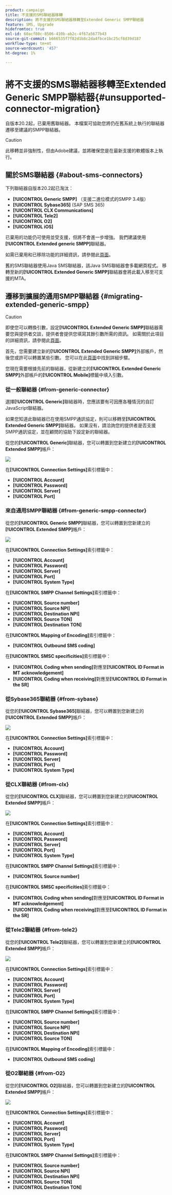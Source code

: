 ```yaml
---
product: campaign
title: 不支援的SMS聯結器移轉
description: 將不支援的SMS聯結器移轉至Extended Generic SMPP聯結器
feature: SMS, Upgrade
hidefromtoc: true
exl-id: 60acf80c-8506-410b-ab2c-4f67a5677b43
source-git-commit: b666535f7f82d1b8c2da4fbce1bc25cf8d39d187
workflow-type: tm+mt
source-wordcount: '457'
ht-degree: 1%

---
```


# 將不支援的SMS聯結器移轉至Extended Generic SMPP聯結器{#unsupported-connector-migration}



自版本20.2起，已棄用舊聯結器。 本檔案可協助您將仍在舊系統上執行的聯結器遷移至建議的SMPP聯結器。

>[!CAUTION]
>
>此移轉並非強制性，但由Adobe建議，並將確保您是在最新支援的軟體版本上執行。

## 關於SMS聯結器 {#about-sms-connectors}

下列聯結器自版本20.2起已淘汰：

* **[!UICONTROL Generic SMPP]** （支援二進位模式的SMPP 3.4版）
* **[!UICONTROL Sybase365]** (SAP SMS 365)
* **[!UICONTROL CLX Communications]**
* **[!UICONTROL Tele2]**
* **[!UICONTROL O2]**
* **[!UICONTROL iOS]**

已棄用的功能仍可使用並受支援，但將不會進一步增強。 我們建議使用&#x200B;**[!UICONTROL Extended generic SMPP]**&#x200B;聯結器。

如需已棄用和已移除功能的詳細資訊，請參閱此[頁面](../../rn/using/deprecated-features.md)。

舊的SMS聯結器使用Java SMS聯結器，該Java SMS聯結器會多載網頁程式。 移轉至新的&#x200B;**[!UICONTROL Extended Generic SMPP]**&#x200B;聯結器會將此載入移至可支援的MTA。

## 遷移到擴展的通用SMPP聯結器 {#migrating-extended-generic-smpp}

>[!CAUTION]
>
>即使您可以轉換引數，設定&#x200B;**[!UICONTROL Extended Generic SMPP]**&#x200B;聯結器需要您與提供者交談，提供者會提供您填寫其餘引數所需的資訊。 如需關於此項目的詳細資訊，請參閱此[頁面](sms-protocol.md)。

首先，您需要建立新的&#x200B;**[!UICONTROL Extended Generic SMPP]**&#x200B;外部帳戶，然後您或許可以轉置某些引數。 您可以在此[頁面](sms-set-up.md#creating-an-smpp-external-account)中找到詳細步驟。

您現在需要根據先前的聯結器，從新建立的&#x200B;**[!UICONTROL Extended Generic SMPP]**&#x200B;外部帳戶的&#x200B;**[!UICONTROL Mobile]**&#x200B;標籤中填入引數。

### 從一般聯結器 {#from-generic-connector}

選擇&#x200B;**[!UICONTROL Generic]**&#x200B;聯結器時，您應該要有可因應各種情況的自訂JavaScript聯結器。

如果您知道此聯結器已在使用SMPP通訊協定，則可以移轉至&#x200B;**[!UICONTROL Extended Generic SMPP]**&#x200B;聯結器。 如果沒有，請洽詢您的提供者是否支援SMPP通訊協定，並在顧問的協助下設定新的聯結器。

從您的&#x200B;**[!UICONTROL Generic]**&#x200B;聯結器，您可以轉置到您新建立的&#x200B;**[!UICONTROL Extended SMPP]**&#x200B;帳戶：

![](assets/smpp_generic.png)

在&#x200B;**[!UICONTROL Connection Settings]**&#x200B;索引標籤中：

* **[!UICONTROL Account]**
* **[!UICONTROL Password]**
* **[!UICONTROL Server]**
* **[!UICONTROL Port]**

### 來自通用SMPP聯結器 {#from-generic-smpp-connector}

從您的&#x200B;**[!UICONTROL Generic SMPP]**&#x200B;聯結器，您可以轉置到您新建立的&#x200B;**[!UICONTROL Extended SMPP]**&#x200B;帳戶：

![](assets/smpp_generic_2.png)

在&#x200B;**[!UICONTROL Connection Settings]**&#x200B;索引標籤中：

* **[!UICONTROL Account]**
* **[!UICONTROL Password]**
* **[!UICONTROL Server]**
* **[!UICONTROL Port]**
* **[!UICONTROL System Type]**

在&#x200B;**[!UICONTROL SMPP Channel Settings]**&#x200B;索引標籤中：

* **[!UICONTROL Source number]**
* **[!UICONTROL Source NPI]**
* **[!UICONTROL Destination NPI]**
* **[!UICONTROL Source TON]**
* **[!UICONTROL Destination TON]**

在&#x200B;**[!UICONTROL Mapping of Encoding]**&#x200B;索引標籤中：

* **[!UICONTROL Outbound SMS coding]**

在&#x200B;**[!UICONTROL SMSC specificities]**&#x200B;索引標籤中：

* **[!UICONTROL Coding when sending]**&#x200B;對應至&#x200B;**[!UICONTROL ID Format in MT acknowledgement]**
* **[!UICONTROL Coding when receiving]**&#x200B;對應至&#x200B;**[!UICONTROL ID Format in the SR]**

### 從Sybase365聯結器 {#from-sybase}

從您的&#x200B;**[!UICONTROL Sybase365]**&#x200B;聯結器，您可以轉置到您新建立的&#x200B;**[!UICONTROL Extended SMPP]**&#x200B;帳戶：

![](assets/smpp_3.png)

在&#x200B;**[!UICONTROL Connection Settings]**&#x200B;索引標籤中：

* **[!UICONTROL Account]**
* **[!UICONTROL Password]**
* **[!UICONTROL Server]**
* **[!UICONTROL Port]**
* **[!UICONTROL System Type]**

### 從CLX聯結器 {#from-clx}

從您的&#x200B;**[!UICONTROL CLX]**&#x200B;聯結器，您可以轉置到您新建立的&#x200B;**[!UICONTROL Extended SMPP]**&#x200B;帳戶：

![](assets/smpp_4.png)

在&#x200B;**[!UICONTROL Connection Settings]**&#x200B;索引標籤中：

* **[!UICONTROL Account]**
* **[!UICONTROL Password]**
* **[!UICONTROL Server]**
* **[!UICONTROL Port]**
* **[!UICONTROL System Type]**

在&#x200B;**[!UICONTROL SMPP Channel Settings]**&#x200B;索引標籤中：

* **[!UICONTROL Source number]**

在&#x200B;**[!UICONTROL SMSC specificities]**&#x200B;索引標籤中：

* **[!UICONTROL Coding when sending]**&#x200B;對應至&#x200B;**[!UICONTROL ID Format in MT acknowledgement]**
* **[!UICONTROL Coding when receiving]**&#x200B;對應至&#x200B;**[!UICONTROL ID Format in the SR]**

### 從Tele2聯結器 {#from-tele2}

從您的&#x200B;**[!UICONTROL Tele2]**&#x200B;聯結器，您可以轉置到您新建立的&#x200B;**[!UICONTROL Extended SMPP]**&#x200B;帳戶：

![](assets/smpp_6.png)

在&#x200B;**[!UICONTROL Connection Settings]**&#x200B;索引標籤中：

* **[!UICONTROL Account]**
* **[!UICONTROL Password]**
* **[!UICONTROL Server]**
* **[!UICONTROL Port]**
* **[!UICONTROL System Type]**

在&#x200B;**[!UICONTROL SMPP Channel Settings]**&#x200B;索引標籤中：

* **[!UICONTROL Source number]**
* **[!UICONTROL Source NPI]**
* **[!UICONTROL Destination NPI]**
* **[!UICONTROL Source TON]**

在&#x200B;**[!UICONTROL Mapping of Encoding]**&#x200B;索引標籤中：

* **[!UICONTROL Outbound SMS coding]**

### 從O2聯結器 {#from-O2}

從您的&#x200B;**[!UICONTROL O2]**&#x200B;聯結器，您可以轉置到您新建立的&#x200B;**[!UICONTROL Extended SMPP]**&#x200B;帳戶：

![](assets/smpp_5.png)

在&#x200B;**[!UICONTROL Connection Settings]**&#x200B;索引標籤中：

* **[!UICONTROL Account]**
* **[!UICONTROL Password]**
* **[!UICONTROL Server]**
* **[!UICONTROL Port]**
* **[!UICONTROL System Type]**

在&#x200B;**[!UICONTROL SMPP Channel Settings]**&#x200B;索引標籤中：

* **[!UICONTROL Source number]**
* **[!UICONTROL Source NPI]**
* **[!UICONTROL Destination NPI]**
* **[!UICONTROL Source TON]**
* **[!UICONTROL Destination TON]**
